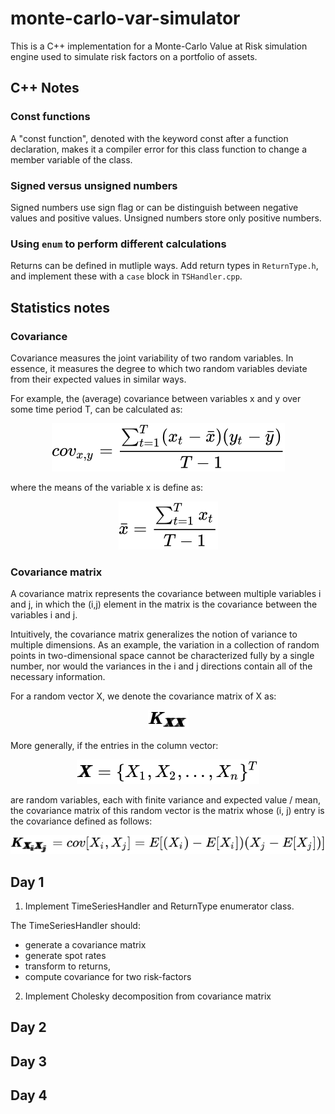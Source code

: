 # monte-carlo-var-simulator

This is a C++ implementation for a Monte-Carlo Value at Risk simulation engine used to simulate risk factors on a portfolio of assets.


## C++ Notes

### Const functions

A "const function", denoted with the keyword const after a function declaration, makes it a compiler error for this class function to change a member variable of the class. 

### Signed versus unsigned numbers

Signed numbers use sign flag or can be distinguish between negative values and positive values. Unsigned numbers store only positive numbers.

### Using `enum` to perform different calculations 

Returns can be defined in mutliple ways. Add return types in `ReturnType.h`, and implement these with a `case` block in `TSHandler.cpp`.

## Statistics notes

### Covariance 

Covariance measures the joint variability of two random variables. In essence, it measures the degree to which two random variables deviate from their expected values in similar ways.

For example, the (average) covariance between variables x and y over some time period T, can be calculated as:

<!-- $$
cov_{x,y} = \frac{\sum_{t=1}^{T}(x_{t} - \bar{x})(y_{t} - \bar{y})}{T - 1} 
$$ --> 

<div align="center"><img src="svg/dY66FRPqp8.svg"/></div>

where the means of the variable x is define as:

<!-- $$
\bar{x} = \frac{\sum_{t=1}^{T}{x_{t}}}{T-1}
$$ --> 

<div align="center"><img src="svg/c4s7H0HgH5.svg"/></div>


### Covariance matrix 

A covariance matrix represents the covariance between multiple variables i and j, in which the (i,j) element in the matrix is the covariance between the variables i and j.

Intuitively, the covariance matrix generalizes the notion of variance to multiple dimensions. As an example, the variation in a collection of random points in two-dimensional space cannot be characterized fully by a single number, nor would the variances in the i and j directions contain all of the necessary information.

For a random vector X, we denote the covariance matrix of X as:

<!-- $$
\pmb{K_{\pmb{XX}}}
$$ --> 

<div align="center"><img src="svg/1NYReOJb0e.svg"/></div>


More generally, if the entries in the column vector:

<!-- $$
\pmb{X} = \{ X_{1}, X_{2}, ..., X_{n} \}^{T}
$$ --> 

<div align="center"><img src="svg/Bl1s3DT9Am.svg"/></div>

are random variables, each with finite variance and expected value / mean, the covariance matrix of this random vector is the matrix whose (i, j) entry is the covariance defined as follows:

<!-- $$
\pmb{K_{\pmb{X_{i}X_{j}}}} = cov[X_{i}, X_{j}] = E[(X_i) - E[X_{i}])(X_{j} - E[X_{j}])]
$$ --> 

<div align="center"><img src="svg/Wj99zPWW8l.svg"/></div>

## Day 1

1. Implement TimeSeriesHandler and ReturnType enumerator class.

The TimeSeriesHandler should:

- generate a covariance matrix 
- generate spot rates 
- transform to returns,
- compute covariance for two risk-factors

2. Implement Cholesky decomposition from covariance matrix 

## Day 2 

## Day 3

## Day 4 